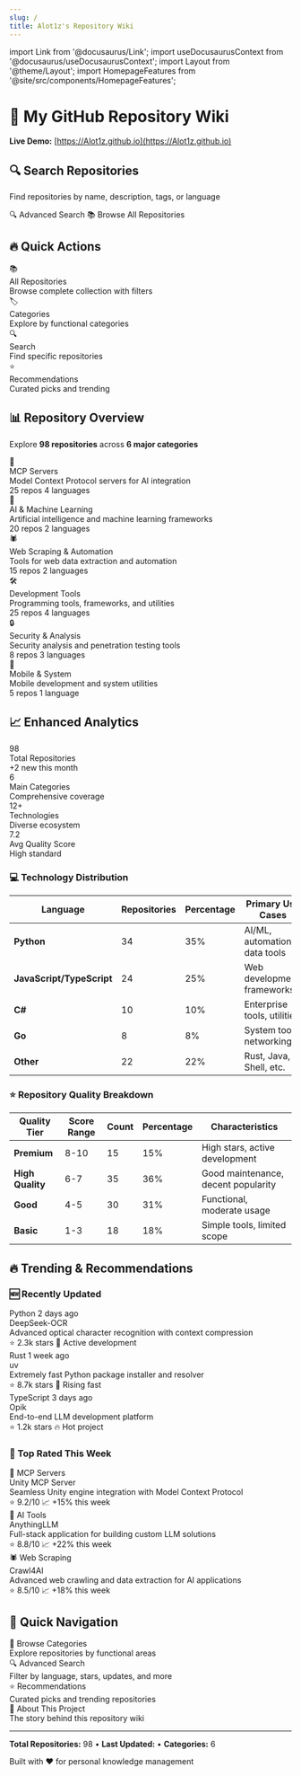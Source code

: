 ```yaml
---
slug: /
title: Alot1z's Repository Wiki
---
```


import Link from '@docusaurus/Link';
import useDocusaurusContext from '@docusaurus/useDocusaurusContext';
import Layout from '@theme/Layout';
import HomepageFeatures from '@site/src/components/HomepageFeatures';

<HomepageFeatures />

# 🌟 My GitHub Repository Wiki

**Live Demo:** [https://Alot1z.github.io](https://Alot1z.github.io)

<div className="hero-search">
  <div className="hero-search__container">
    <h2>🔍 Search Repositories</h2>
    <p>Find repositories by name, description, tags, or language</p>
    <div className="hero-search__actions">
      <Link className="button button--primary button--lg" to="/search">
        🔍 Advanced Search
      </Link>
      <Link className="button button--secondary button--lg" to="/repositories">
        📚 Browse All Repositories
      </Link>
    </div>
  </div>
</div>

## 🔥 Quick Actions

<div className="action-grid">
  <Link to="/repositories" className="action-card">
    <div className="action-icon">📚</div>
    <div className="action-title">All Repositories</div>
    <div className="action-desc">Browse complete collection with filters</div>
  </Link>
  
  <Link to="/categories" className="action-card">
    <div className="action-icon">🏷️</div>
    <div className="action-title">Categories</div>
    <div className="action-desc">Explore by functional categories</div>
  </Link>
  
  <Link to="/search" className="action-card">
    <div className="action-icon">🔍</div>
    <div className="action-title">Search</div>
    <div className="action-desc">Find specific repositories</div>
  </Link>
  
  <Link to="/recommendations" className="action-card">
    <div className="action-icon">⭐</div>
    <div className="action-title">Recommendations</div>
    <div className="action-desc">Curated picks and trending</div>
  </Link>
</div>

## 📊 Repository Overview

Explore **98 repositories** across **6 major categories**

<div className="category-grid">
  <Link to="/categories/mcp-servers" className="category-card">
    <div className="category-icon">🤖</div>
    <div className="category-info">
      <div className="category-name">MCP Servers</div>
      <div className="category-desc">Model Context Protocol servers for AI integration</div>
      <div className="category-stats">
        <span className="stat">25 repos</span>
        <span className="stat">4 languages</span>
      </div>
    </div>
  </Link>
  
  <Link to="/categories/ai-tools" className="category-card">
    <div className="category-icon">🧠</div>
    <div className="category-info">
      <div className="category-name">AI & Machine Learning</div>
      <div className="category-desc">Artificial intelligence and machine learning frameworks</div>
      <div className="category-stats">
        <span className="stat">20 repos</span>
        <span className="stat">2 languages</span>
      </div>
    </div>
  </Link>
  
  <Link to="/categories/web-scraping" className="category-card">
    <div className="category-icon">🕷️</div>
    <div className="category-info">
      <div className="category-name">Web Scraping & Automation</div>
      <div className="category-desc">Tools for web data extraction and automation</div>
      <div className="category-stats">
        <span className="stat">15 repos</span>
        <span className="stat">2 languages</span>
      </div>
    </div>
  </Link>
  
  <Link to="/categories/dev-tools" className="category-card">
    <div className="category-icon">🛠️</div>
    <div className="category-info">
      <div className="category-name">Development Tools</div>
      <div className="category-desc">Programming tools, frameworks, and utilities</div>
      <div className="category-stats">
        <span className="stat">25 repos</span>
        <span className="stat">4 languages</span>
      </div>
    </div>
  </Link>
  
  <Link to="/categories/security" className="category-card">
    <div className="category-icon">🔒</div>
    <div className="category-info">
      <div className="category-name">Security & Analysis</div>
      <div className="category-desc">Security analysis and penetration testing tools</div>
      <div className="category-stats">
        <span className="stat">8 repos</span>
        <span className="stat">3 languages</span>
      </div>
    </div>
  </Link>
  
  <Link to="/categories/mobile-system" className="category-card">
    <div className="category-icon">📱</div>
    <div className="category-info">
      <div className="category-name">Mobile & System</div>
      <div className="category-desc">Mobile development and system utilities</div>
      <div className="category-stats">
        <span className="stat">5 repos</span>
        <span className="stat">1 language</span>
      </div>
    </div>
  </Link>
</div>

## 📈 Enhanced Analytics

<div className="analytics-grid">
  <div className="analytics-card">
    <div className="analytics-number">98</div>
    <div className="analytics-label">Total Repositories</div>
    <div className="analytics-detail">+2 new this month</div>
  </div>
  
  <div className="analytics-card">
    <div className="analytics-number">6</div>
    <div className="analytics-label">Main Categories</div>
    <div className="analytics-detail">Comprehensive coverage</div>
  </div>
  
  <div className="analytics-card">
    <div className="analytics-number">12+</div>
    <div className="analytics-label">Technologies</div>
    <div className="analytics-detail">Diverse ecosystem</div>
  </div>
  
  <div className="analytics-card">
    <div className="analytics-number">7.2</div>
    <div className="analytics-label">Avg Quality Score</div>
    <div className="analytics-detail">High standard</div>
  </div>
</div>

### 💻 Technology Distribution

| **Language** | **Repositories** | **Percentage** | **Primary Use Cases** |
|--------------|------------------|----------------|---------------------|
| **Python** | 34 | 35% | AI/ML, automation, data tools |
| **JavaScript/TypeScript** | 24 | 25% | Web development, frameworks |
| **C#** | 10 | 10% | Enterprise tools, utilities |
| **Go** | 8 | 8% | System tools, networking |
| **Other** | 22 | 22% | Rust, Java, Shell, etc. |

### ⭐ Repository Quality Breakdown

| **Quality Tier** | **Score Range** | **Count** | **Percentage** | **Characteristics** |
|------------------|-----------------|-----------|----------------|-------------------|
| **Premium** | 8-10 | 15 | 15% | High stars, active development |
| **High Quality** | 6-7 | 35 | 36% | Good maintenance, decent popularity |
| **Good** | 4-5 | 30 | 31% | Functional, moderate usage |
| **Basic** | 1-3 | 18 | 18% | Simple tools, limited scope |

## 🔥 Trending & Recommendations

### 🆕 Recently Updated

<div className="trending-grid">
  <div className="trending-card">
    <div className="trending-header">
      <span className="trending-language">Python</span>
      <span className="trending-time">2 days ago</span>
    </div>
    <div className="trending-title">DeepSeek-OCR</div>
    <div className="trending-desc">Advanced optical character recognition with context compression</div>
    <div className="trending-stats">
      <span>⭐ 2.3k stars</span>
      <span>🔄 Active development</span>
    </div>
  </div>
  
  <div className="trending-card">
    <div className="trending-header">
      <span className="trending-language">Rust</span>
      <span className="trending-time">1 week ago</span>
    </div>
    <div className="trending-title">uv</div>
    <div className="trending-desc">Extremely fast Python package installer and resolver</div>
    <div className="trending-stats">
      <span>⭐ 8.7k stars</span>
      <span>🚀 Rising fast</span>
    </div>
  </div>
  
  <div className="trending-card">
    <div className="trending-header">
      <span className="trending-language">TypeScript</span>
      <span className="trending-time">3 days ago</span>
    </div>
    <div className="trending-title">Opik</div>
    <div className="trending-desc">End-to-end LLM development platform</div>
    <div className="trending-stats">
      <span>⭐ 1.2k stars</span>
      <span>🔥 Hot project</span>
    </div>
  </div>
</div>

### 🌟 Top Rated This Week

<div className="recommendations-grid">
  <Link to="/repository/unity-mcp" className="recommendation-card">
    <div className="rec-category">🤖 MCP Servers</div>
    <div className="rec-title">Unity MCP Server</div>
    <div className="rec-desc">Seamless Unity engine integration with Model Context Protocol</div>
    <div className="rec-stats">
      <span className="rec-score">⭐ 9.2/10</span>
      <span className="rec-trend">📈 +15% this week</span>
    </div>
  </Link>
  
  <Link to="/repository/anything-llm" className="recommendation-card">
    <div className="rec-category">🧠 AI Tools</div>
    <div className="rec-title">AnythingLLM</div>
    <div className="rec-desc">Full-stack application for building custom LLM solutions</div>
    <div className="rec-stats">
      <span className="rec-score">⭐ 8.8/10</span>
      <span className="rec-trend">📈 +22% this week</span>
    </div>
  </Link>
  
  <Link to="/repository/crawl4ai" className="recommendation-card">
    <div className="rec-category">🕷️ Web Scraping</div>
    <div className="rec-title">Crawl4AI</div>
    <div className="rec-desc">Advanced web crawling and data extraction for AI applications</div>
    <div className="rec-stats">
      <span className="rec-score">⭐ 8.5/10</span>
      <span className="rec-trend">📈 +18% this week</span>
    </div>
  </Link>
</div>

## 🎯 Quick Navigation

<div className="nav-grid">
  <Link to="/categories" className="nav-card">
    <div className="nav-title">📂 Browse Categories</div>
    <div className="nav-desc">Explore repositories by functional areas</div>
  </Link>
  
  <Link to="/search" className="nav-card">
    <div className="nav-title">🔍 Advanced Search</div>
    <div className="nav-desc">Filter by language, stars, updates, and more</div>
  </Link>
  
  <Link to="/recommendations" className="nav-card">
    <div className="nav-title">⭐ Recommendations</div>
    <div className="nav-desc">Curated picks and trending repositories</div>
  </Link>
  
  <Link to="/about" className="nav-card">
    <div className="nav-title">👤 About This Project</div>
    <div className="nav-desc">The story behind this repository wiki</div>
  </Link>
</div>

---

<div className="footer-info">
  <div className="footer-stats">
    <strong>Total Repositories:</strong> 98 • 
    <strong>Last Updated:</strong> <LiveTimer /> • 
    <strong>Categories:</strong> 6
  </div>
  <p>
    Built with ❤️ for personal knowledge management
  </p>
</div>
